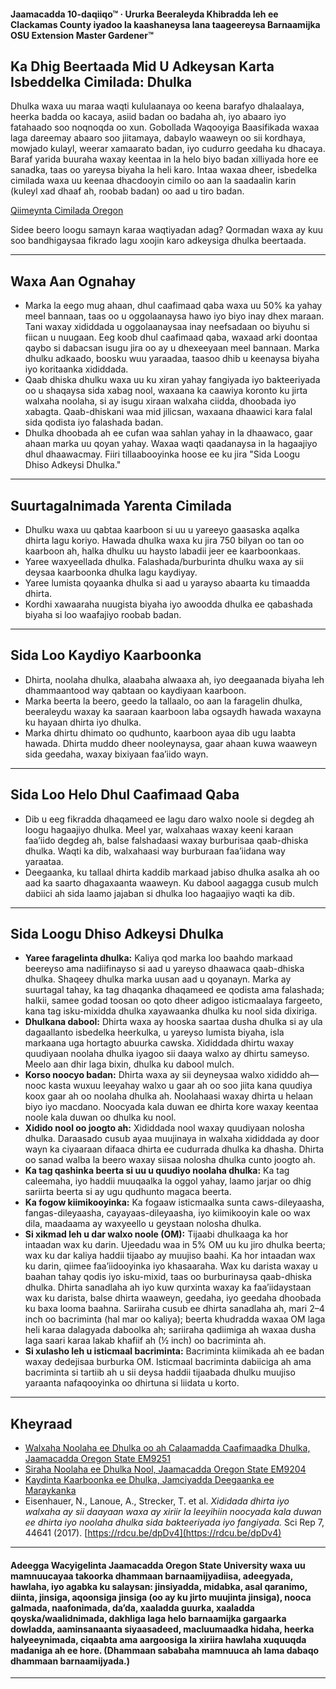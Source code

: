 #### Jaamacadda 10-daqiiqo™ · Ururka Beeraleyda Khibradda leh ee Clackamas County iyadoo la kaashaneysa lana taageereysa Barnaamijka OSU Extension Master Gardener™

## Ka Dhig Beertaada Mid U Adkeysan Karta Isbeddelka Cimilada: Dhulka

Dhulka waxa uu maraa waqti kululaanaya oo keena barafyo dhalaalaya, heerka badda oo kacaya, asiid badan oo badaha ah, iyo abaaro iyo fatahaado soo noqnoqda oo xun. Gobollada Waqooyiga Baasifikada waxaa laga dareemay abaaro soo jiitamaya, dabaylo waaweyn oo sii kordhaya, mowjado kulayl, weerar xamaarato badan, iyo cudurro geedaha ku dhacaya. Baraf yarida buuraha waxay keentaa in la helo biyo badan xilliyada hore ee sanadka, taas oo yareysa biyaha la heli karo. Intaa waxaa dheer, isbedelka cimilada waxa uu keenaa dhacdooyin cimilo oo aan la saadaalin karin (kuleyl xad dhaaf ah, roobab badan) oo aad u tiro badan.

[Qiimeynta Cimilada Oregon](https://blogs.oregonstate.edu/occri/oregon-climate-assessments/)

Sidee beero loogu samayn karaa waqtiyadan adag? Qormadan waxa ay kuu soo bandhigaysaa fikrado lagu xoojin karo adkeysiga dhulka beertaada.

---

## Waxa Aan Ognahay

- Marka la eego mug ahaan, dhul caafimaad qaba waxa uu 50% ka yahay meel bannaan, taas oo u oggolaanaysa hawo iyo biyo inay dhex maraan. Tani waxay xididdada u oggolaanaysaa inay neefsadaan oo biyuhu si fiican u nuugaan. Eeg koob dhul caafimaad qaba, waxaad arki doontaa qaybo si dabacsan isugu jira oo ay u dhexeeyaan meel bannaan. Marka dhulku adkaado, boosku wuu yaraadaa, taasoo dhib u keenaysa biyaha iyo koritaanka xididdada.
- Qaab dhiska dhulku waxa uu ku xiran yahay fangiyada iyo bakteeriyada oo u shaqaysa sida xabag nool, waxaana ka caawiya koronto ku jirta walxaha noolaha, si ay isugu xiraan walxaha ciidda, dhoobada iyo xabagta. Qaab-dhiskani waa mid jilicsan, waxaana dhaawici kara falal sida qodista iyo falashada badan.
- Dhulka dhoobada ah ee cufan waa sahlan yahay in la dhaawaco, gaar ahaan marka uu qoyan yahay. Waxaa waqti qaadanaysa in la hagaajiyo dhul dhaawacmay. Fiiri tillaabooyinka hoose ee ku jira "Sida Loogu Dhiso Adkeysi Dhulka."

---

## Suurtagalnimada Yarenta Cimilada

- Dhulku waxa uu qabtaa kaarboon si uu u yareeyo gaasaska aqalka dhirta lagu koriyo. Hawada dhulka waxa ku jira 750 bilyan oo tan oo kaarboon ah, halka dhulku uu haysto labadii jeer ee kaarboonkaas.
- Yaree waxyeellada dhulka. Falashada/burburinta dhulku waxa ay sii deysaa kaarboonka dhulka lagu kaydiyay.
- Yaree lumista qoyaanka dhulka si aad u yarayso abaarta ku timaadda dhirta.
- Kordhi xawaaraha nuugista biyaha iyo awoodda dhulka ee qabashada biyaha si loo waafajiyo roobab badan.

---

## Sida Loo Kaydiyo Kaarboonka

- Dhirta, noolaha dhulka, alaabaha alwaaxa ah, iyo deegaanada biyaha leh dhammaantood way qabtaan oo kaydiyaan kaarboon.
- Marka beerta la beero, geedo la tallaalo, oo aan la faragelin dhulka, beeraleydu waxay ka saaraan kaarboon laba ogsaydh hawada waxayna ku hayaan dhirta iyo dhulka.
- Marka dhirtu dhimato oo qudhunto, kaarboon ayaa dib ugu laabta hawada. Dhirta muddo dheer nooleynaysa, gaar ahaan kuwa waaweyn sida geedaha, waxay bixiyaan faa’iido wayn.

---

## Sida Loo Helo Dhul Caafimaad Qaba

- Dib u eeg fikradda dhaqameed ee lagu daro walxo noole si degdeg ah loogu hagaajiyo dhulka. Meel yar, walxahaas waxay keeni karaan faa’iido degdeg ah, balse falshadaasi waxay burburisaa qaab-dhiska dhulka. Waqti ka dib, walxahaasi way burburaan faa’iidana way yaraataa.
- Deegaanka, ku tallaal dhirta kaddib markaad jabiso dhulka asalka ah oo aad ka saarto dhagaxaanta waaweyn. Ku dabool aagagga cusub mulch dabiici ah sida laamo jajaban si dhulka loo hagaajiyo waqti ka dib.

---

## Sida Loogu Dhiso Adkeysi Dhulka

- **Yaree faragelinta dhulka:** Kaliya qod marka loo baahdo markaad beereyso ama nadiifinayso si aad u yareyso dhaawaca qaab-dhiska dhulka. Shaqeey dhulka marka uusan aad u qoyanayn. Marka ay suurtagal tahay, ka tag dhaqanka dhaqameed ee qodista ama falashada; halkii, samee godad toosan oo qoto dheer adigoo isticmaalaya fargeeto, kana tag isku-mixidda dhulka xayawaanka dhulka ku nool sida dixiriga.
- **Dhulkana dabool:** Dhirta waxa ay hooska saartaa dusha dhulka si ay ula dagaallanto isbedelka heerkulka, u yareyso lumista biyaha, isla markaana uga hortagto abuurka cawska. Xididdada dhirtu waxay quudiyaan noolaha dhulka iyagoo sii daaya walxo ay dhirtu sameyso. Meelo aan dhir laga bixin, dhulka ku dabool mulch.
- **Korso noocyo badan:** Dhirta waxa ay sii deyneysaa walxo xididdo ah—nooc kasta wuxuu leeyahay walxo u gaar ah oo soo jiita kana quudiya koox gaar ah oo noolaha dhulka ah. Noolahaasi waxay dhirta u helaan biyo iyo macdano. Noocyada kala duwan ee dhirta kore waxay keentaa noole kala duwan oo dhulka ku nool.
- **Xidido nool oo joogto ah:** Xididdada nool waxay quudiyaan nolosha dhulka. Daraasado cusub ayaa muujinaya in walxaha xididdada ay door wayn ka ciyaaraan difaaca dhirta ee cudurrada dhulka ka dhasha. Dhirta oo sanad walba la beero waxay siisaa nolosha dhulka cunto joogto ah.
- **Ka tag qashinka beerta si uu u quudiyo noolaha dhulka:** Ka tag caleemaha, iyo haddii muuqaalka la oggol yahay, laamo jarjar oo dhig sariirta beerta si ay ugu qudhunto magaca beerta.
- **Ka fogow kiimikooyinka:** Ka fogaaw isticmaalka sunta caws-dileyaasha, fangas-dileyaasha, cayayaas-dileyaasha, iyo kiimikooyin kale oo wax dila, maadaama ay waxyeello u geystaan nolosha dhulka.
- **Si xikmad leh u dar walxo noole (OM):** Tijaabi dhulkaaga ka hor intaadan wax ku darin. Ujeedadu waa in 5% OM uu ku jiro dhulka beerta; wax ku dar kaliya haddii tijaabo ay muujiso baahi. Ka hor intaadan wax ku darin, qiimee faa’iidooyinka iyo khasaaraha. Wax ku darista waxay u baahan tahay qodis iyo isku-mixid, taas oo burburinaysa qaab-dhiska dhulka. Dhirta sanadlaha ah iyo kuw qurxinta waxay ka faa’iidaystaan wax ku darista, balse dhirta waaweyn, geedaha, iyo geedaha dhoobada ku baxa looma baahna. Sariiraha cusub ee dhirta sanadlaha ah, mari 2–4 inch oo bacriminta (hal mar oo kaliya); beerta khudradda waxaa OM laga heli karaa dalagyada daboolka ah; sariiraha qadiimiga ah waxaa dusha laga saari karaa lakab khafiif ah (½ inch) oo bacriminta ah.
- **Si xulasho leh u isticmaal bacriminta:** Bacriminta kiimikada ah ee badan waxay dedejisaa burburka OM. Isticmaal bacriminta dabiiciga ah ama bacriminta si tartiib ah u sii deysa haddii tijaabada dhulku muujiso yaraanta nafaqooyinka oo dhirtuna si liidata u korto.

---

## Kheyraad

- [Walxaha Noolaha ee Dhulka oo ah Calaamadda Caafimaadka Dhulka, Jaamacadda Oregon State EM9251](https://extension.oregonstate.edu/sites/default/files/documents/em9251.pdf)
- [Siraha Noolaha ee Dhulka Nool, Jaamacadda Oregon State EM9204](https://extension.oregonstate.edu/sites/default/files/2023-10/em9304-update-100223.pdf)
- [Kaydinta Kaarboonka ee Dhulka, Jamciyadda Deegaanka ee Maraykanka](https://www.esa.org/esa/wp-content/uploads/2012/12/carbonsequestrationinsoils.pdf)
- Eisenhauer, N., Lanoue, A., Strecker, T. et al. *Xididada dhirta iyo walxaha ay sii daayaan waxa ay xiriir la leeyihiin noocyada kala duwan ee dhirta iyo noolaha dhulka sida bakteeriyada iyo fangiyada.* Sci Rep 7, 44641 (2017). [https://rdcu.be/dpDv4](https://rdcu.be/dpDv4)

---

#### Adeegga Wacyigelinta Jaamacadda Oregon State University waxa uu mamnuucayaa takoorka dhammaan barnaamijyadiisa, adeegyada, hawlaha, iyo agabka ku salaysan: jinsiyadda, midabka, asal qaranimo, diinta, jinsiga, aqoonsiga jinsiga (oo ay ku jirto muujinta jinsiga), nooca galmada, naafonimada, da’da, xaaladda guurka, xaaladda qoyska/waalidnimada, dakhliga laga helo barnaamijka gargaarka dowladda, aaminsanaanta siyaasadeed, macluumaadka hidaha, heerka halyeeynimada, ciqaabta ama aargoosiga la xiriira hawlaha xuquuqda madaniga ah ee hore. (Dhammaan sababaha mamnuuca ah lama dabaqo dhammaan barnaamijyada.)
---